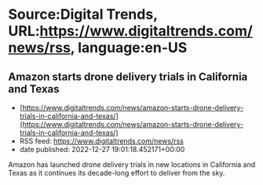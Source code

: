 # Source:Digital Trends, URL:https://www.digitaltrends.com/news/rss, language:en-US

## Amazon starts drone delivery trials in California and Texas
 - [https://www.digitaltrends.com/news/amazon-starts-drone-delivery-trials-in-california-and-texas/](https://www.digitaltrends.com/news/amazon-starts-drone-delivery-trials-in-california-and-texas/)
 - RSS feed: https://www.digitaltrends.com/news/rss
 - date published: 2022-12-27 19:01:18.452171+00:00

Amazon has launched drone delivery trials in new locations in California and Texas as it continues its decade-long effort to deliver from the sky.


